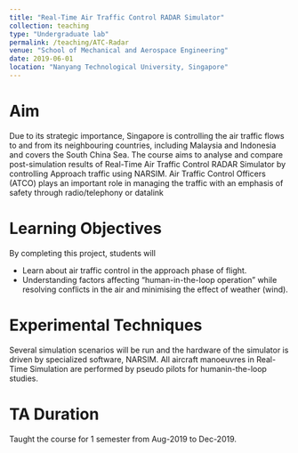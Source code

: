 ```yaml
---
title: "Real-Time Air Traffic Control RADAR Simulator"
collection: teaching
type: "Undergraduate lab"
permalink: /teaching/ATC-Radar
venue: "School of Mechanical and Aerospace Engineering"
date: 2019-06-01
location: "Nanyang Technological University, Singapore"
---
```


Aim
======
Due to its strategic importance, Singapore is controlling the air traffic flows to and from its neighbouring countries, including Malaysia and Indonesia and covers the South China Sea. The course aims to analyse and compare post-simulation results of Real-Time Air Traffic Control RADAR Simulator by controlling Approach traffic using NARSIM. Air Traffic Control Officers (ATCO) plays an important role in managing the traffic with an emphasis of safety through radio/telephony or datalink


Learning Objectives
======
By completing this project, students will 
* Learn about air traffic control in the approach phase of flight.
* Understanding factors affecting “human-in-the-loop operation” while resolving conflicts in the air and minimising the effect of weather (wind).


Experimental Techniques
======
Several simulation scenarios will be run and the hardware of the simulator is driven by
specialized software, NARSIM. All aircraft manoeuvres in Real-Time Simulation are performed by pseudo pilots for humanin-the-loop studies.

TA Duration
======
Taught the course for 1 semester from Aug-2019 to Dec-2019.